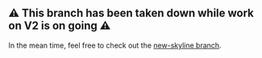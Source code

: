 ## ⚠️ This branch has been taken down while work on V2 is on going ⚠️
In the mean time, feel free to check out the [new-skyline branch](https://github.com/Issam-Boubcher/skyline-app/tree/new-skyline).
